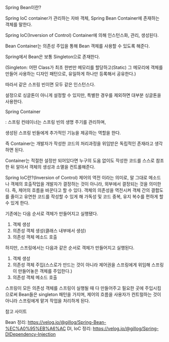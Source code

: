 Spring Bean이란?


Spring IoC container가 관리하는 자바 객체, Spring Bean Container에 존재하는 객체를 말한다.


Spring IoC(Inversion of Control) Container에 의해 인스턴스화, 관리, 생성된다.


Bean Container는 의존성 주입을 통해 Bean 객체를 사용할 수 있도록 해준다.


Spring에서 Bean은 보통 Singleton으로 존재한다.


(Singleton: 어떤 Class가 최초 한번만 메모리를 할당하고(Static) 그 메모리에 객체를 만들어 사용하는 디자인 패턴으로, 유일하게 하나만 등록해서 공유한다.)

따라서 같은 스프링 빈이면 모두 같은 인스턴스다.

설정으로 싱글톤이 아니게 설정할 수 있지만, 특별한 경우를 제외하면 대부분 싱글톤을 사용한다.




Spring Container


: 스프링 컨테이너는 스프링 빈의 생명 주기를 관리하며,


생성된 스프링 빈들에게 추가적인 기능을 제공하는 역할을 한다.


즉 Container는 개발자가 작성한 코드의 처리과정을 위임받은 독립적인 존재라고 생각하면 된다.


Container는 적절한 설정만 되어있다면 누구의 도움 없이도 작성한 코드를 스스로 참조한 뒤 알아서 객체의 생성과 소멸을 컨트롤해준다.



Spring IoC란?(Inversion of Control)
제어의 역전 이라는 의미로, 말 그대로 메소드나 객체의 호출작업을 개발자가 결정하는 것이 아니라, 외부에서 결정되는 것을 의미한다.
즉, 제어의 흐름을 바꾼다고 할 수 있다.
객체의 의존성을 역전시켜 객체 간의 결합도를 줄이고 유연한 코드를 작성할 수 있게 해 가독성 및 코드 중복, 유지 복수를 편하게 할 수 있게 한다.

기존에는 다음 순서로 객체가 만들어지고 실행됐다.
1. 객체 생성
2. 의존성 객체 생성(클래스 내부에서 생성)
3. 의존성 객체 메소드 호출

하지만, 스프링에서는 다음과 같은 순서로 객체가 만들어지고 실행된다.
1. 객체 생성
2. 의존성 객체 주입(스스로가 만드는 것이 아니라 제어권을 스프링에게 위임해 스프링이 만들어놓은 객체를 주입한다.)
3. 의존성 객체 메소드 호출

스프링이 모든 의존성 객체를 스프링이 실행될 때 다 만들어주고 필요한 곳에 주입시킴으로써 Bean들은 singleton 패턴을 가지며,
제어의 흐름을 사용자가 컨트럴하는 것이 아니라 스프링에게 맡겨 작업을 처리하게 된다.







참고 사이트

Bean 정리: https://velog.io/@gillog/Spring-Bean-%EC%A0%95%EB%A6%AC
DI, IoC 정리: https://velog.io/@gillog/Spring-DIDependency-Injection

